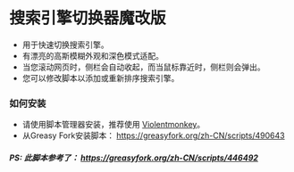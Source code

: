 # 搜索引擎切换器魔改版

- 用于快速切换搜索引擎。
- 有漂亮的高斯模糊外观和深色模式适配。
- 当您滚动网页时，侧栏会自动收起，而当鼠标靠近时，侧栏则会弹出。
- 您可以修改脚本以添加或重新排序搜索引擎。

### 如何安装

- 请使用脚本管理器安装，推荐使用 [Violentmonkey](https://violentmonkey.github.io/get-it/)。
- 从Greasy Fork安装脚本： https://greasyfork.org/zh-CN/scripts/490643

##### *PS: 此脚本参考了： https://greasyfork.org/zh-CN/scripts/446492*